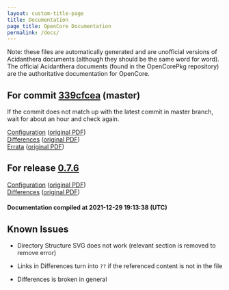 ```yaml
---
layout: custom-title-page
title: Documentation
page_title: OpenCore Documentation
permalink: /docs/
---
```

Note: these files are automatically generated and are unofficial versions of Acidanthera documents (although they should be the same word for word). The official Acidanthera documents (found in the OpenCorePkg repository) are the authoritative documentation for OpenCore.

## For commit [339cfcea](https://github.com/acidanthera/OpenCorePkg/tree/339cfceaea0269d746590896229251a32d2d277c) (master)

If the commit does not match up with the latest commit in master branch, wait for about an hour and check again.

[Configuration](latest/Configuration.html) ([original PDF](https://github.com/acidanthera/OpenCorePkg/blob/339cfceaea0269d746590896229251a32d2d277c/Docs/Configuration.pdf))
<br>
[Differences](latest/Differences.html) ([original PDF](https://github.com/acidanthera/OpenCorePkg/blob/339cfceaea0269d746590896229251a32d2d277c/Docs/Differences/Differences.pdf))
<br>
[Errata](latest/Errata.html) ([original PDF](https://github.com/acidanthera/OpenCorePkg/blob/339cfceaea0269d746590896229251a32d2d277c/Docs/Errata/Errata.pdf))

## For release [0.7.6](https://github.com/acidanthera/OpenCorePkg/tree/0.7.6)

[Configuration](release/Configuration.html) ([original PDF](https://github.com/acidanthera/OpenCorePkg/blob/0.7.6/Docs/Configuration.pdf))
<br>
[Differences](release/Differences.html) ([original PDF](https://github.com/acidanthera/OpenCorePkg/blob/0.7.6/Docs/Differences/Differences.pdf))

#### Documentation compiled at 2021-12-29 19:13:38 (UTC)

## Known Issues

* Directory Structure SVG does not work (relevant section is removed to remove error)

* Links in Differences turn into `??` if the referenced content is not in the file

* Differences is broken in general
